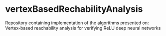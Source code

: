 # vertexBasedRechabilityAnalysis
Repository containing implementation of the algorithms presented on: Vertex-based reachability analysis for verifying ReLU deep neural networks
